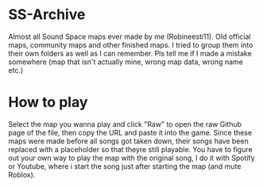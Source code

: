 # SS-Archive
Almost all Sound Space maps ever made by me (Robineesti11). Old official maps, community maps and other finished maps.
I tried to group them into their own folders as well as I can remember.
Pls tell me if I made a mistake somewhere (map that isn't actually mine, wrong map data, wrong name etc.)

# How to play
Select the map you wanna play and click "Raw" to open the raw Github page of the file, then copy the URL and paste it into the game.
Since these maps were made before all songs got taken down, their songs have been replaced with a placeholder so that theyre still playable. You have to figure out your own way to play the map with the original song, I do it with Spotify or Youtube, where i start the song just after starting the map (and mute Roblox).
